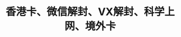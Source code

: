 ---
home: true
heroImage: /logo.jpg
title: 香港卡、微信解封、VX解封、科学上网、境外卡
heroText: overthewall
tagline: 去感受无边界的世界吧
description: 香港卡、微信解封、VX解封、科学上网、境外卡
keywords: 香港卡、微信解封、VX解封、科学上网、境外卡
meta:
  - name: description
    content: 香港卡、微信解封、VX解封、科学上网、境外卡
  - name: keywords
    content: 香港卡、微信解封、VX解封、科学上网、境外卡
actions:
  - text: 香港卡流程 ->
    link: /card/
    type: primary
features:
- title: 香港卡
  details: 手把手教你购买、使用hahasim卡，可注册微信，无需实名
- title: VX解封、辅助注册
  details: 解决各种微信账号问题、为你的微信保驾护航
- title: 外网注册
  details: 各种需要外网注册的手机号、秒注册。
footer: MIT Licensed | Copyright © 2017-2023 zerodegree
---